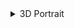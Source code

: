 <details>
<summary>3D Portrait</summary>
<details>
<summary>Generative Models</summary>
  [AniPortraitGAN: Animatable 3D Portrait Generation from 2D Image Collections](https://arxiv.org/pdf/2309.02186.pdf) [[note](https://github.com/PaperReadingBot/CVPaperReadingBot/blob/main/2023/Oct/1003_ani_portrait_gan/note.md)]
</details>
</details>


